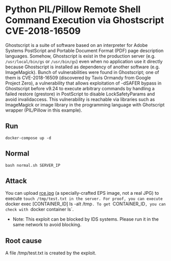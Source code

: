 # Python PIL/Pillow Remote Shell Command Execution via Ghostscript CVE-2018-16509

Ghostscript is a suite of software based on an interpreter for Adobe Systems PostScript and Portable Document Format (PDF) page description languages. Somehow, Ghostscript is exist in the production server (e.g. `/usr/local/bin/gs` or `/usr/bin/gs`) even when no application use it directly because Ghostscript is installed as dependency of another software (e.g. ImageMagick). Bunch of vulnerabilities were found in Ghostscript; one of them is CVE-2018-16509 (discovered by Tavis Ormandy from Google Project Zero), a vulnerability that allows exploitation of -dSAFER bypass in Ghostscript before v9.24 to execute arbitrary commands by handling a failed restore (grestore) in PostScript to disable LockSafetyParams and avoid invalidaccess. This vulnerability is reachable via libraries such as ImageMagick or image library in the programming language with Ghotscript wrapper (PIL/Pillow in this example).


## Run

```
docker-compose up -d
```

## Normal

```
bash normal.sh SERVER_IP
```

## Attack

You can upload [rce.jpg](rce.jpg) (a specially-crafted EPS image, not a real JPG) to execute `touch /tmp/test.txt in the server. For proof, you can execute `docker exec [CONTAINER_ID] ls -alt /tmp`. To get `CONTAINER_ID`, you can check with `docker container ls`. 

* Note: This exploit can be blocked by IDS systems. Please run it in the same network to avoid blocking.

## Root cause

A file /tmp/test.txt is created by the exploit.
